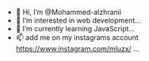 - 👋 Hi, I’m @Mohammed-alzhranii
- 👀 I’m interested in web development...
- 🌱 I’m currently learning JavaScript...
- 📫 add me on my instagrams account https://www.instagram.com/mluzx/ ...

<!---
Mohammed-alzhranii/Mohammed-alzhranii is a ✨ special ✨ repository because its `README.md` (this file) appears on your GitHub profile.
You can click the Preview link to take a look at your changes.
--->
